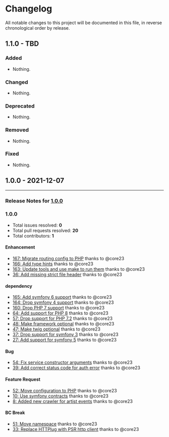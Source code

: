 # Changelog

All notable changes to this project will be documented in this file, in reverse chronological order by release.

## 1.1.0 - TBD

### Added

- Nothing.

### Changed

- Nothing.

### Deprecated

- Nothing.

### Removed

- Nothing.

### Fixed

- Nothing.

## 1.0.0 - 2021-12-07


-----

### Release Notes for [1.0.0](https://github.com/nucleos/NucleosLastFmBundle/milestone/1)



### 1.0.0

- Total issues resolved: **0**
- Total pull requests resolved: **20**
- Total contributors: **1**

#### Enhancement

 - [167: Migrate routing config to PHP](https://github.com/nucleos/NucleosLastFmBundle/pull/167) thanks to @core23
 - [166: Add type hints](https://github.com/nucleos/NucleosLastFmBundle/pull/166) thanks to @core23
 - [163: Update tools and use make to run them](https://github.com/nucleos/NucleosLastFmBundle/pull/163) thanks to @core23
 - [36: Add missing strict file header](https://github.com/nucleos/NucleosLastFmBundle/pull/36) thanks to @core23

#### dependency

 - [165: Add symfony 6 support](https://github.com/nucleos/NucleosLastFmBundle/pull/165) thanks to @core23
 - [164: Drop symfony 4 support](https://github.com/nucleos/NucleosLastFmBundle/pull/164) thanks to @core23
 - [160: Drop PHP 7 support](https://github.com/nucleos/NucleosLastFmBundle/pull/160) thanks to @core23
 - [64: Add support for PHP 8](https://github.com/nucleos/NucleosLastFmBundle/pull/64) thanks to @core23
 - [57: Drop support for PHP 7.2](https://github.com/nucleos/NucleosLastFmBundle/pull/57) thanks to @core23
 - [48: Make framework optional](https://github.com/nucleos/NucleosLastFmBundle/pull/48) thanks to @core23
 - [47: Make twig optional](https://github.com/nucleos/NucleosLastFmBundle/pull/47) thanks to @core23
 - [37: Drop support for symfony 3](https://github.com/nucleos/NucleosLastFmBundle/pull/37) thanks to @core23
 - [27: Add support for symfony 5](https://github.com/nucleos/NucleosLastFmBundle/pull/27) thanks to @core23

#### Bug

 - [54: Fix service constructor arguments](https://github.com/nucleos/NucleosLastFmBundle/pull/54) thanks to @core23
 - [39: Add correct status code for auth error](https://github.com/nucleos/NucleosLastFmBundle/pull/39) thanks to @core23

#### Feature Request

 - [52: Move configuration to PHP](https://github.com/nucleos/NucleosLastFmBundle/pull/52) thanks to @core23
 - [10: Use symfony contracts](https://github.com/nucleos/NucleosLastFmBundle/pull/10) thanks to @core23
 - [8: Added new crawler for artist events](https://github.com/nucleos/NucleosLastFmBundle/pull/8) thanks to @core23

#### BC Break

 - [51: Move namespace](https://github.com/nucleos/NucleosLastFmBundle/pull/51) thanks to @core23
 - [33: Replace HTTPlug with PSR http client](https://github.com/nucleos/NucleosLastFmBundle/pull/33) thanks to @core23


